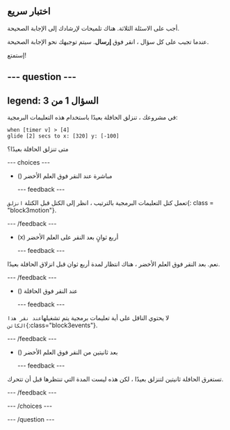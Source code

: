 ## اختبار سريع

أجب على الاسئلة الثلاثة. هناك تلميحات لإرشادك إلى الإجابة الصحيحة.

عندما تجيب على كل سؤال ، انقر فوق **إرسال**. سيتم توجيهك نحو الإجابة الصحيحة.

إستمتع!

--- question ---
---
legend: السؤال 1 من 3
---

في مشروعك ، تنزلق الحافلة بعيدًا باستخدام هذه التعليمات البرمجية:

```blocks3
when [timer v] > [4] 
glide [2] secs to x: [320] y: [-100]
```

متى تنزلق الحافلة بعيدًا؟

--- choices ---

- () مباشرة عند النقر فوق العلم الأخضر

  --- feedback ---

تعمل كتل التعليمات البرمجية بالترتيب ، انظر إلى الكتل قبل الكتلة `انزلق`{: class = "block3motion"}.

  --- /feedback ---

- (x) أربع ثوانٍ بعد النقر على العلم الأخضر

  --- feedback ---

نعم. بعد النقر فوق العلم الأخضر ، هناك انتظار لمدة أربع ثوان قبل انزلاق الحافلة بعيدًا.

  --- /feedback ---

- () عند النقر فوق الحافلة

  --- feedback ---

لا يحتوي الناقل على أية تعليمات برمجية يتم تشغيلها`عند نقر هذا الكائن`{:class="block3events"}.

  --- /feedback ---

- () بعد ثانيتين من النقر فوق العلم الأخضر

  --- feedback ---

تستغرق الحافلة ثانيتين لتنزلق بعيدًا ، لكن هذه ليست المدة التي تنتظرها قبل أن تتحرك.

  --- /feedback ---

--- /choices ---

--- /question ---
